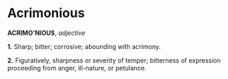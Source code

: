 # Acrimonious

**ACRIMO'NIOUS**, _adjective_

**1.** Sharp; bitter; corrosive; abounding with acrimony.

**2.** Figuratively, sharpness or severity of temper; bitterness of expression proceeding from anger, ill-nature, or petulance.